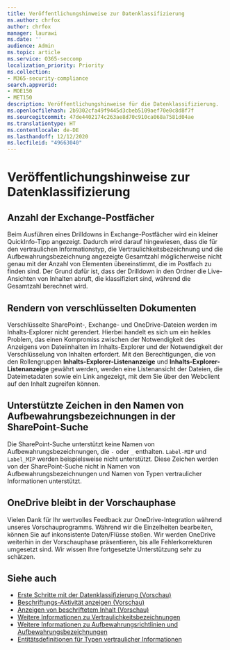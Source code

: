 ```yaml
---
title: Veröffentlichungshinweise zur Datenklassifizierung
ms.author: chrfox
author: chrfox
manager: laurawi
ms.date: ''
audience: Admin
ms.topic: article
ms.service: O365-seccomp
localization_priority: Priority
ms.collection:
- M365-security-compliance
search.appverid:
- MOE150
- MET150
description: Veröffentlichungshinweise für die Datenklassifizierung.
ms.openlocfilehash: 2b9302cfa49f9445d3cbeb5109aef70e0c8d8f7f
ms.sourcegitcommit: 47de4402174c263ae8d70c910ca068a7581d04ae
ms.translationtype: HT
ms.contentlocale: de-DE
ms.lasthandoff: 12/12/2020
ms.locfileid: "49663040"
---
```

# <a name="data-classification-release-notes"></a>Veröffentlichungshinweise zur Datenklassifizierung


## <a name="exchange-mailbox-count"></a>Anzahl der Exchange-Postfächer

Beim Ausführen eines Drilldowns in Exchange-Postfächer wird ein kleiner QuickInfo-Tipp angezeigt. Dadurch wird darauf hingewiesen, dass die für den vertraulichen Informationstyp, die Vertraulichkeitsbezeichnung und die Aufbewahrungsbezeichnung angezeigte Gesamtzahl möglicherweise nicht genau mit der Anzahl von Elementen übereinstimmt, die im Postfach zu finden sind. Der Grund dafür ist, dass der Drilldown in den Ordner die Live-Ansichten von Inhalten abruft, die klassifiziert sind, während die Gesamtzahl berechnet wird.


## <a name="rendering-of-encrypted-documents"></a>Rendern von verschlüsselten Dokumenten

Verschlüsselte SharePoint-, Exchange- und OneDrive-Dateien werden im Inhalts-Explorer nicht gerendert. Hierbei handelt es sich um ein heikles Problem, das einen Kompromiss zwischen der Notwendigkeit des Anzeigens von Dateiinhalten im Inhalts-Explorer und der Notwendigkeit der Verschlüsselung von Inhalten erfordert. Mit den Berechtigungen, die von den Rollengruppen **Inhalts-Explorer-Listenanzeige** und **Inhalts-Explorer-Listenanzeige** gewährt werden, werden eine Listenansicht der Dateien, die Dateimetadaten sowie ein Link angezeigt, mit dem Sie über den Webclient auf den Inhalt zugreifen können.

## <a name="supported-characters-in-retention-label-names-in-sharepoint-search"></a>Unterstützte Zeichen in den Namen von Aufbewahrungsbezeichnungen in der SharePoint-Suche

Die SharePoint-Suche unterstützt keine Namen von Aufbewahrungsbezeichnungen, die `-` oder `_` enthalten. `Label-MIP` und `Label_MIP` werden beispielsweise nicht unterstützt. Diese Zeichen werden von der SharePoint-Suche nicht in Namen von Aufbewahrungsbezeichnungen und Namen von Typen vertraulicher Informationen unterstützt.

## <a name="onedrive-remains-in-preview"></a>OneDrive bleibt in der Vorschauphase

Vielen Dank für Ihr wertvolles Feedback zur OneDrive-Integration während unseres Vorschauprogramms. Während wir die Einzelheiten bearbeiten, können Sie auf inkonsistente Daten/Flüsse stoßen. Wir werden OneDrive weiterhin in der Vorschauphase präsentieren, bis alle Fehlerkorrekturen umgesetzt sind. Wir wissen Ihre fortgesetzte Unterstützung sehr zu schätzen.


## <a name="see-also"></a>Siehe auch

- [Erste Schritte mit der Datenklassifizierung (Vorschau)](data-classification-overview.md)
- [Beschriftungs-Aktivität anzeigen (Vorschau)](data-classification-activity-explorer.md)
- [Anzeigen von beschriftetem Inhalt (Vorschau)](data-classification-content-explorer.md)
- [Weitere Informationen zu Vertraulichkeitsbezeichnungen](sensitivity-labels.md)
- [Weitere Informationen zu Aufbewahrungsrichtlinien und Aufbewahrungsbezeichnungen](retention.md)
- [Entitätsdefinitionen für Typen vertraulicher Informationen](sensitive-information-type-entity-definitions.md)